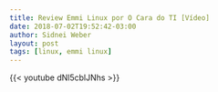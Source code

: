 ```yaml
---
title: Review Emmi Linux por O Cara do TI [Vídeo]
date: 2018-07-02T19:52:42-03:00
author: Sidnei Weber
layout: post
tags: [linux, emmi linux]
---
```


{{< youtube dNl5cblJNhs >}}